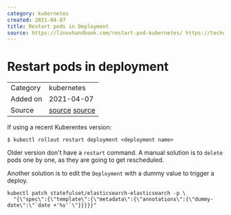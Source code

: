 ```yaml
---
category: kubernetes
created: 2021-04-07
title: Restart pods in Deployment
source: https://linuxhandbook.com/restart-pod-kubernetes/ https://techoverflow.net/2019/04/02/how-to-force-restarting-all-pods-in-a-kubernetes-deployment/
---
```


# Restart pods in deployment

<table>
  <tbody>
    <tr>
      <td>Category</td>
      <td>kubernetes</td>
    </tr>
   <tr>
      <td>Added on</td>
      <td>2021-04-07</td>
    </tr>
    <tr>
      <td>Source</td>
      <td><a href="https://linuxhandbook.com/restart-pod-kubernetes/">source</a> <a href="https://techoverflow.net/2019/04/02/how-to-force-restarting-all-pods-in-a-kubernetes-deployment/">source</a></td>
    </tr>
  </tbody>
</table>

If using a recent Kuberentes version:

```
$ kubectl rollout restart deployment <deployment name>
```

Older version don't have a `restart` command. A manual solution is to `delete` pods one by one, as they are going to get
rescheduled.

Another solution is to edit the `Deployment` with a dummy value to trigger a deploy.

```
kubectl patch statefulset/elasticsearch-elasticsearch -p \
  "{\"spec\":{\"template\":{\"metadata\":{\"annotations\":{\"dummy-date\":\"`date +'%s'`\"}}}}}"
```
